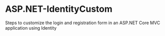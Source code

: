 # ASP.NET-IdentityCustom
Steps to customize the login and registration form in an ASP.NET Core MVC application using Identity
